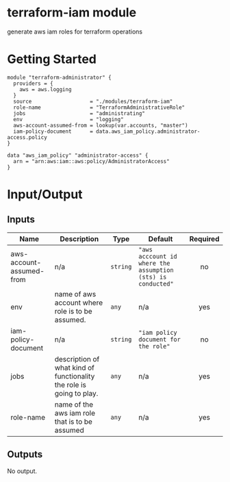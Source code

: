 # terraform-iam module
generate aws iam roles for terraform operations

# Getting Started

```
module "terraform-administrator" {
  providers = {
    aws = aws.logging
  }
  source                   = "./modules/terraform-iam"
  role-name                = "TerraformAdministrativeRole"
  jobs                     = "administrating"
  env                      = "logging"
  aws-account-assumed-from = lookup(var.accounts, "master")
  iam-policy-document      = data.aws_iam_policy.administrator-access.policy
}

data "aws_iam_policy" "administrator-access" {
  arn = "arn:aws:iam::aws:policy/AdministratorAccess"
}
```

# Input/Output
## Inputs

| Name | Description | Type | Default | Required |
|------|-------------|------|---------|:-----:|
| aws-account-assumed-from | n/a | `string` | `"aws acccount id where the assumption (sts) is conducted"` | no |
| env | name of aws account where role is to be assumed. | `any` | n/a | yes |
| iam-policy-document | n/a | `string` | `"iam policy document for the role"` | no |
| jobs | description of what kind of functionality the role is going to play. | `any` | n/a | yes |
| role-name | name of the aws iam role that is to be assumed | `any` | n/a | yes |

## Outputs

No output.
